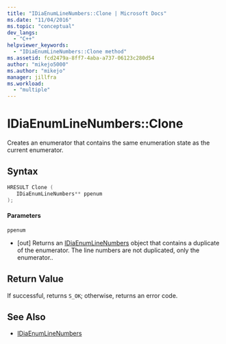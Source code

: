 ```yaml
---
title: "IDiaEnumLineNumbers::Clone | Microsoft Docs"
ms.date: "11/04/2016"
ms.topic: "conceptual"
dev_langs:
  - "C++"
helpviewer_keywords:
  - "IDiaEnumLineNumbers::Clone method"
ms.assetid: fcd2479a-8ff7-4aba-a737-06123c280d54
author: "mikejo5000"
ms.author: "mikejo"
manager: jillfra
ms.workload:
  - "multiple"
---
```

# IDiaEnumLineNumbers::Clone
Creates an enumerator that contains the same enumeration state as the current enumerator.

## Syntax

```C++
HRESULT Clone ( 
   IDiaEnumLineNumbers** ppenum
);
```

#### Parameters
 `ppenum`
- [out] Returns an [IDiaEnumLineNumbers](../../debugger/debug-interface-access/idiaenumlinenumbers.md) object that contains a duplicate of the enumerator. The line numbers are not duplicated, only the enumerator..

## Return Value
 If successful, returns `S_OK`; otherwise, returns an error code.

## See Also
- [IDiaEnumLineNumbers](../../debugger/debug-interface-access/idiaenumlinenumbers.md)